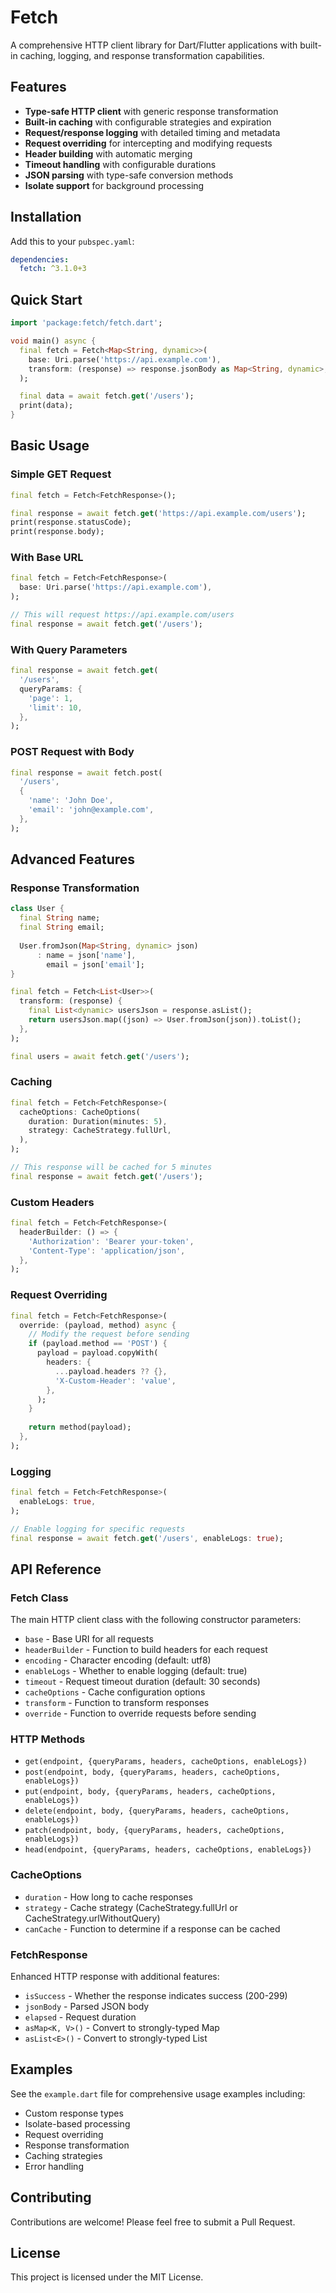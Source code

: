# Fetch

A comprehensive HTTP client library for Dart/Flutter applications with built-in caching, logging, and response transformation capabilities.

## Features

- **Type-safe HTTP client** with generic response transformation
- **Built-in caching** with configurable strategies and expiration
- **Request/response logging** with detailed timing and metadata
- **Request overriding** for intercepting and modifying requests
- **Header building** with automatic merging
- **Timeout handling** with configurable durations
- **JSON parsing** with type-safe conversion methods
- **Isolate support** for background processing

## Installation

Add this to your `pubspec.yaml`:

```yaml
dependencies:
  fetch: ^3.1.0+3
```

## Quick Start

```dart
import 'package:fetch/fetch.dart';

void main() async {
  final fetch = Fetch<Map<String, dynamic>>(
    base: Uri.parse('https://api.example.com'),
    transform: (response) => response.jsonBody as Map<String, dynamic>,
  );

  final data = await fetch.get('/users');
  print(data);
}
```

## Basic Usage

### Simple GET Request

```dart
final fetch = Fetch<FetchResponse>();

final response = await fetch.get('https://api.example.com/users');
print(response.statusCode);
print(response.body);
```

### With Base URL

```dart
final fetch = Fetch<FetchResponse>(
  base: Uri.parse('https://api.example.com'),
);

// This will request https://api.example.com/users
final response = await fetch.get('/users');
```

### With Query Parameters

```dart
final response = await fetch.get(
  '/users',
  queryParams: {
    'page': 1,
    'limit': 10,
  },
);
```

### POST Request with Body

```dart
final response = await fetch.post(
  '/users',
  {
    'name': 'John Doe',
    'email': 'john@example.com',
  },
);
```

## Advanced Features

### Response Transformation

```dart
class User {
  final String name;
  final String email;
  
  User.fromJson(Map<String, dynamic> json)
      : name = json['name'],
        email = json['email'];
}

final fetch = Fetch<List<User>>(
  transform: (response) {
    final List<dynamic> usersJson = response.asList();
    return usersJson.map((json) => User.fromJson(json)).toList();
  },
);

final users = await fetch.get('/users');
```

### Caching

```dart
final fetch = Fetch<FetchResponse>(
  cacheOptions: CacheOptions(
    duration: Duration(minutes: 5),
    strategy: CacheStrategy.fullUrl,
  ),
);

// This response will be cached for 5 minutes
final response = await fetch.get('/users');
```

### Custom Headers

```dart
final fetch = Fetch<FetchResponse>(
  headerBuilder: () => {
    'Authorization': 'Bearer your-token',
    'Content-Type': 'application/json',
  },
);
```

### Request Overriding

```dart
final fetch = Fetch<FetchResponse>(
  override: (payload, method) async {
    // Modify the request before sending
    if (payload.method == 'POST') {
      payload = payload.copyWith(
        headers: {
          ...payload.headers ?? {},
          'X-Custom-Header': 'value',
        },
      );
    }
    
    return method(payload);
  },
);
```

### Logging

```dart
final fetch = Fetch<FetchResponse>(
  enableLogs: true,
);

// Enable logging for specific requests
final response = await fetch.get('/users', enableLogs: true);
```

## API Reference

### Fetch Class

The main HTTP client class with the following constructor parameters:

- `base` - Base URI for all requests
- `headerBuilder` - Function to build headers for each request
- `encoding` - Character encoding (default: utf8)
- `enableLogs` - Whether to enable logging (default: true)
- `timeout` - Request timeout duration (default: 30 seconds)
- `cacheOptions` - Cache configuration options
- `transform` - Function to transform responses
- `override` - Function to override requests before sending

### HTTP Methods

- `get(endpoint, {queryParams, headers, cacheOptions, enableLogs})`
- `post(endpoint, body, {queryParams, headers, cacheOptions, enableLogs})`
- `put(endpoint, body, {queryParams, headers, cacheOptions, enableLogs})`
- `delete(endpoint, body, {queryParams, headers, cacheOptions, enableLogs})`
- `patch(endpoint, body, {queryParams, headers, cacheOptions, enableLogs})`
- `head(endpoint, {queryParams, headers, cacheOptions, enableLogs})`

### CacheOptions

- `duration` - How long to cache responses
- `strategy` - Cache strategy (CacheStrategy.fullUrl or CacheStrategy.urlWithoutQuery)
- `canCache` - Function to determine if a response can be cached

### FetchResponse

Enhanced HTTP response with additional features:

- `isSuccess` - Whether the response indicates success (200-299)
- `jsonBody` - Parsed JSON body
- `elapsed` - Request duration
- `asMap<K, V>()` - Convert to strongly-typed Map
- `asList<E>()` - Convert to strongly-typed List

## Examples

See the `example.dart` file for comprehensive usage examples including:

- Custom response types
- Isolate-based processing
- Request overriding
- Response transformation
- Caching strategies
- Error handling

## Contributing

Contributions are welcome! Please feel free to submit a Pull Request.

## License

This project is licensed under the MIT License.
